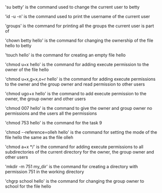 'su betty' is the command used to change the current user to betty

'id -u -n' is the command used to print the username of the current user

'groups' is the command for printing all the groups the current user is part of

'chown betty hello' is the command for changing the ownership of the file hello to betty

'touch hello' is the command for creating an empty file hello

'chmod u+x hello' is the command for adding execute permission to the owner of the file hello

'chmod u+x,g+x,o+r hello' is the command for adding execute permissions to the owner and the group owner and read permission to other users

'chmod ugo+x hello' is the command to add execute permission to the owner, the group owner and other users

'chmod 007 hello' is the command to give the owner and group owner no permissions and the users all the permissions

'chmod 753 hello' is the command for the task 9

'chmod --reference=olleh hello' is the command for setting the mode of the file hello the same as the file olleh

'chmod a+x */' is the command for adding execute permissions to all subdirectories of the current directory for the owner, the group owner and other users

'mkdir -m 751 my_dir' is the command for creating a directory with permission 751 in the working directory

'chgrp school hello' is the command for changing the group owner to school for the file hello 
